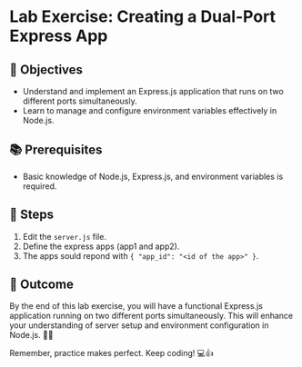 # Lab Exercise: Creating a Dual-Port Express App

## 🎯 Objectives
- Understand and implement an Express.js application that runs on two different ports simultaneously.
- Learn to manage and configure environment variables effectively in Node.js.

## 📚 Prerequisites
- Basic knowledge of Node.js, Express.js, and environment variables is required.

## 🚀 Steps

1. Edit the `server.js` file.
2. Define the express apps (app1 and app2).
3. The apps sould repond with `{ "app_id": "<id of the app>" }`.

## 🏁 Outcome
By the end of this lab exercise, you will have a functional Express.js application running on two different ports simultaneously. This will enhance your understanding of server setup and environment configuration in Node.js. 🚀🎉

Remember, practice makes perfect. Keep coding! 💻👍
